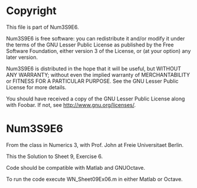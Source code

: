 # Copyright
This file is part of Num3S9E6.

Num3S9E6 is free software: you can redistribute it and/or modify
it under the terms of the GNU Lesser Public License as published by
the Free Software Foundation, either version 3 of the License, or
(at your option) any later version.

Num3S9E6 is distributed in the hope that it will be useful,
but WITHOUT ANY WARRANTY; without even the implied warranty of
MERCHANTABILITY or FITNESS FOR A PARTICULAR PURPOSE.  See the
GNU Lesser Public License for more details.

You should have received a copy of the GNU Lesser Public License
along with Foobar.  If not, see <http://www.gnu.org/licenses/>.



# Num3S9E6




From the class in Numerics 3, with Prof. John at Freie Universitaet Berlin.

This the Solution to Sheet 9, Exercise 6.

Code should be compatible with Matlab and GNUOctave.

To run the code execute WN_Sheet09Ex06.m in either Matlab or Octave.


